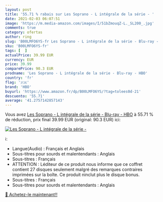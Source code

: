 ```yaml
---
layout: post
title: '55.71 % rabais sur Les Soprano - L intégrale de la série - '
date: 2021-02-03 06:07:51
image: 'https://m.media-amazon.com/images/I/51bZmouqZ-L._SL200_.jpg'
comments: true
category: ofertas
author: ring
slug: 'B00LMFO6YS-fr Les Soprano - L intégrale de la série - Blu-ray - HBO'
sku: 'B00LMFO6YS-fr'
tags: [  ]
actualPrice: 39.99 EUR
currency: EUR
price: 39.99
comparePrice: 90.3 EUR
prodname: 'Les Soprano - L intégrale de la série - Blu-ray - HBO'
country: 'fr'
flag: '🇫🇷'
brand: 'HBO'
buyurl: 'https://www.amazon.fr/dp/B00LMFO6YS/?tag=tolees0d-21'
descuento: '55.71'
average: '41.2757142857143'
---
```


Vous avez [Les Soprano - L intégrale de la série - Blu-ray - HBO](https://www.amazon.fr/dp/B00LMFO6YS/?tag=tolees0d-21)  à  55.71 % de réduction, prix final  39.99 EUR (original: 90.3 EUR) ici:

[![Les Soprano - L intégrale de la série - ](https://m.media-amazon.com/images/I/51bZmouqZ-L._SL200_.jpg)](https://www.amazon.fr/dp/B00LMFO6YS/?tag=tolees0d-21)

ℹ️:

- Langue(Audio) : Français et Anglais
- Sous-titres pour sourds et malentendants : Anglais
- Sous-titres : Français
- ATTENTION : Léditeur de ce produit nous informe que ce coffret contient 27 disques seulement malgré des remarques contraires imprimées sur la boîte. Ce produit ninclut plus le disque bonus.
- Sous-titres : Français
- Sous-titres pour sourds et malentendants : Anglais

[🛒 Achetez-le maintenant!!](https://www.amazon.fr/dp/B00LMFO6YS/?tag=tolees0d-21)
